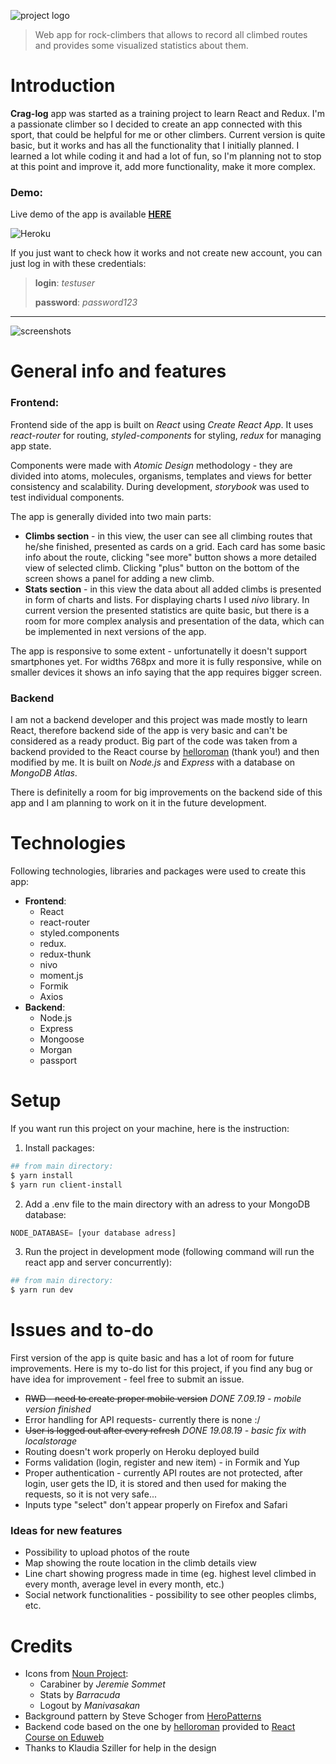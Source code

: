 ![project logo](../media/logo-horizontal.png?raw=true)
> Web app for rock-climbers that allows to record all climbed routes and provides some visualized statistics about them.

# Introduction

**Crag-log** app was started as a training project to learn React and Redux. I'm a passionate climber so I decided to create an app connected with this sport, that could be helpful for me or other climbers. Current version is quite basic, but it works and has all the functionality that I initially planned. I learned a lot while coding it and had a lot of fun, so I'm planning not to stop at this point and improve it, add more functionality, make it more complex.

### **Demo:**
Live demo of the app is available **[HERE](http://crag-log.herokuapp.com)**

![Heroku](http://heroku-badge.herokuapp.com/?app=crag-log)

If you just want to check how it works and not create new account, you can just log in with these credentials:
> **login**: *testuser*
>
> **password**: *password123*

***

![screenshots](../media/animation.gif?raw=true)

# General info and features

### **Frontend**:
Frontend side of the app is built on *React* using *Create React App*. It uses *react-router* for routing, *styled-components* for styling, *redux* for managing app state.

Components were made with *Atomic Design* methodology - they are divided into atoms, molecules, organisms, templates and views for better consistency and scalability. During development, *storybook* was used to test individual components.

The app is generally divided into two main parts:
* **Climbs section** - in this view, the user can see all climbing routes that he/she finished, presented as cards on a grid. Each card has some basic info about the route, clicking "see more" button shows a more detailed view of selected climb. Clicking "plus" button on the bottom of the screen shows a panel for adding a new climb.
* **Stats section** - in this view the data about all added climbs is presented in form of charts and lists. For displaying charts I used *nivo* library. In current version the presented statistics are quite basic, but there is a room for more complex analysis and presentation of the data, which can be implemented in next versions of the app.

The app is responsive to some extent - unfortunatelly it doesn't support smartphones yet. For widths 768px and more it is fully responsive, while on smaller devices it shows an info saying that the app requires bigger screen.

### **Backend**
I am not a backend developer and this project was made mostly to learn React, therefore backend side of the app is very basic and can't be considered as a ready product. Big part of the code was taken from a backend provided to the React course by [helloroman](https://github.com/helloroman) (thank you!) and then modified by me. It is built on *Node.js* and *Express* with a database on *MongoDB Atlas*.

There is definitelly a room for big improvements on the backend side of this app and I am planning to work on it in the future development.

# Technologies

Following technologies, libraries and packages were used to create this app:
* **Frontend**:
  * React
  * react-router
  * styled.components
  * redux.
  * redux-thunk
  * nivo
  * moment.js
  * Formik
  * Axios
* **Backend**:
  * Node.js
  * Express
  * Mongoose
  * Morgan
  * passport

# Setup
If you want run this project on your machine, here is the instruction:

1. Install packages:
```bash
## from main directory:
$ yarn install
$ yarn run client-install
```
2. Add a .env file to the main directory with an adress to your MongoDB database:
```javascript
NODE_DATABASE= [your database adress]
```
3. Run the project in development mode (following command will run the react app and server concurrently):
```bash
## from main directory:
$ yarn run dev
```

# Issues and to-do

First version of the app is quite basic and has a lot of room for future improvements. Here is my to-do list for this project, if you find any bug or have idea for improvement - feel free to submit an issue.

* ~~RWD - need to create proper mobile version~~ *DONE 7.09.19 - mobile version finished*
* Error handling for API requests- currently there is none :/
* ~~User is logged out after every refresh~~ *DONE 19.08.19 - basic fix with localstorage*
* Routing doesn't work properly on Heroku deployed build
* Forms validation (login, register and new item) - in Formik and Yup
* Proper authentication - currently API routes are not protected, after login, user gets the ID, it is stored and then used for making the requests, so it is not very safe...
* Inputs type "select" don't appear properly on Firefox and Safari

### **Ideas for new features**
* Possibility to upload photos of the route
* Map showing the route location in the climb details view
* Line chart showing progress made in time (eg. highest level climbed in every month, average level in every month, etc.)
* Social network functionalities - possibility to see other peoples climbs, etc.

# Credits
* Icons from [Noun Project](https://thenounproject.com/):
  * Carabiner by *Jeremie Sommet*
  * Stats by *Barracuda*
  * Logout by *Manivasakan*
* Background pattern by Steve Schoger from [HeroPatterns](https://www.heropatterns.com/)
* Backend code based on the one by [helloroman](https://github.com/helloroman) provided to [React Course on Eduweb](https://eduweb.pl/kursy/javascript/react-w-praktyce.html)
* Thanks to Klaudia Sziller for help in the design






